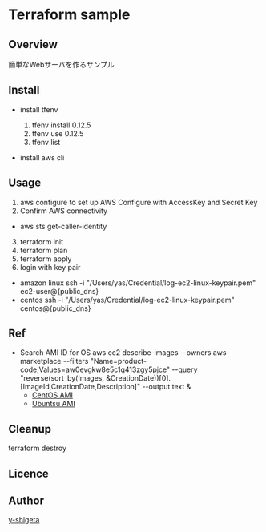 Terraform sample
===

## Overview
簡単なWebサーバを作るサンプル

## Install
- install tfenv
  1. tfenv install 0.12.5
  2. tfenv use 0.12.5
  3. tfenv list

- install aws cli

## Usage
1. aws configure to set up AWS Configure with AccessKey and Secret Key
2. Confirm AWS connectivity
  - aws sts get-caller-identity
3. terraform init
4. terraform plan
5. terraform apply
6. login with key pair
- amazon linux
ssh -i "/Users/yas/Credential/log-ec2-linux-keypair.pem" ec2-user@{public_dns}
- centos
ssh -i "/Users/yas/Credential/log-ec2-linux-keypair.pem" centos@{public_dns}

## Ref
- Search AMI ID for OS
aws ec2 describe-images --owners aws-marketplace       --filters "Name=product-code,Values=aw0evgkw8e5c1q413zgy5pjce"       --query "reverse(sort_by(Images, &CreationDate))[0].[ImageId,CreationDate,Description]"       --output text &
  - [CentOS AMI](https://wiki.centos.org/Cloud/AWS)
  - [Ubuntsu AMI](https://cloud-images.ubuntu.com/locator/ec2/)

## Cleanup
terraform destroy

## Licence

## Author
[y-shigeta](https://github.com/y-shigeta)
